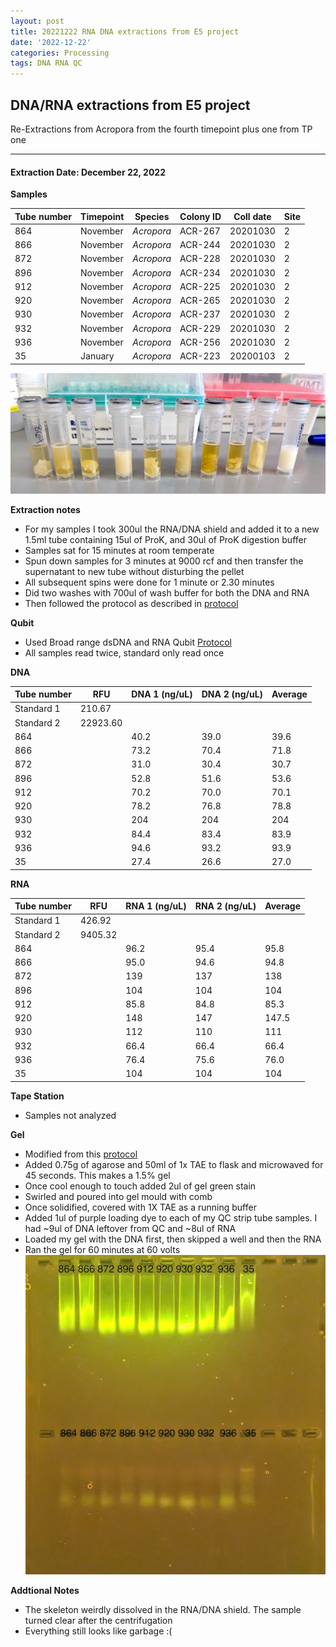 ```yaml
---
layout: post
title: 20221222 RNA DNA extractions from E5 project
date: '2022-12-22'
categories: Processing
tags: DNA RNA QC
---
```


## DNA/RNA extractions from E5 project

Re-Extractions from Acropora from the fourth timepoint plus one from TP one

---

#### Extraction Date: December 22, 2022 

**Samples**

| Tube number 	| Timepoint	   	| Species	    | Colony ID 	| Coll date		| Site       	|
|-------------	|------------	|-------------	|-------------	|-------------	|-------------	|
| 864		 	| November	 	| *Acropora*	| ACR-267      	| 20201030   	| 2				|
| 866			| November	 	| *Acropora*	| ACR-244	    | 20201030		| 2				|
| 872		 	| November	 	| *Acropora*	| ACR-228    	| 20201030  	| 2				|
| 896		 	| November	 	| *Acropora*	| ACR-234    	| 20201030   	| 2				|
| 912			| November 		| *Acropora*	| ACR-225	    | 20201030		| 2				|
| 920		 	| November	  	| *Acropora*	| ACR-265   	| 20201030  	| 2				|
| 930		 	| November		| *Acropora*	| ACR-237     	| 20201030   	| 2				|
| 932			| November	 	| *Acropora*	| ACR-229	    | 20201030		| 2				|
| 936		 	| November		| *Acropora*	| ACR-256	   	| 20201030	 	| 2				|
| 35		 	| January		| *Acropora*	| ACR-223     	| 20200103   	| 2				|





![20221209_samples.jpg](https://github.com/Kterpis/Putnam_Lab_Notebook/blob/master/images/samples/20221209_samples.jpg?raw=true)


**Extraction notes**
 - For my samples I took 300ul the RNA/DNA shield and added it to a new 1.5ml tube containing 15ul of ProK, and 30ul of ProK digestion buffer
 - Samples sat for 15 minutes at room temperate
 - Spun down samples for 3 minutes at 9000 rcf and then transfer the supernatant to new tube without disturbing the pellet
 - All subsequent spins were done for 1 minute or 2.30 minutes
 - Did two washes with 700ul of wash buffer for both the DNA and RNA
 - Then followed the protocol as described in [protocol](https://github.com/emmastrand/EmmaStrand_Notebook/blob/master/_posts/2019-05-31-Zymo-Duet-RNA-DNA-Extraction-Protocol.md)


**Qubit**
 - Used Broad range dsDNA and RNA Qubit [Protocol](https://meschedl.github.io/MESPutnam_Open_Lab_Notebook/Qubit-Protocol/)
 - All samples read twice, standard only read once
 
**DNA**

| Tube number 	| RFU		   	| DNA 1 (ng/uL) | DNA 2 (ng/uL) | Average     	|
|-------------	|------------	|-------------	|-------------	|-------------	|
| Standard 1  	| 210.67	 	| 		      	| 		      	|	         	|
| Standard 2 	| 22923.60	 	| 		    	| 		    	| 	        	|
| 864	 		|		     	| 40.2	     	| 39.0	     	| 39.6        	|
| 866		 	| 			   	| 73.2 	 	    | 70.4        	| 71.8			|
| 872		  	|		     	| 31.0 	      	| 30.4        	| 30.7 	    	|
| 896		 	| 			   	| 52.8    	 	| 51.6     	  	| 53.6	      	|
| 912		  	|		     	| 70.2    	 	| 70.0	       	| 70.1      	|
| 920		 	| 			   	| 78.2     	 	| 76.8	      	| 78.8	       	|
| 930		  	|		     	| 204     	  	| 204        	| 204	       	|
| 932		 	| 			   	| 84.4       	| 83.4         	| 83.9	     	|
| 936		  	|		     	| 94.6  	    | 93.2         	| 93.9        	|
| 35		  	|		     	| 27.4     	  	| 26.6        	| 27.0      	|



**RNA**


| Tube number 	| RFU		   	| RNA 1 (ng/uL) | RNA 2 (ng/uL) | Average     	|
|-------------	|------------	|-------------	|-------------	|-------------	|
| Standard 1  	| 426.92	 	| 		      	| 		      	|	         	|
| Standard 2 	| 9405.32	 	| 		    	| 		    	| 	        	|
| 864		 	|		     	| 96.2	     	| 95.4	     	| 95.8        	|
| 866		 	| 			   	| 95.0 	 	    | 94.6        	| 94.8			|
| 872		  	|		     	| 139	      	| 137	      	| 138 	    	|
| 896		 	| 			   	| 104     	 	| 104     	  	| 104	      	|
| 912		  	|		     	| 85.8     	 	| 84.8       	| 85.3       	|
| 920		 	| 			   	| 148     	 	| 147	      	| 147.5	       	|
| 930		  	|		     	| 112     	  	| 110        	| 111	       	|
| 932		 	| 			   	| 66.4       	| 66.4         	| 66.4      	|
| 936		  	|		     	| 76.4	  	    | 75.6	       	| 76.0        	|
| 35		  	|		     	| 104    	  	| 104        	| 104	       	|



**Tape Station**
 - Samples not analyzed
 

**Gel**
 - Modified from this [protocol](https://meschedl.github.io/MESPutnam_Open_Lab_Notebook/Gel-Protocol/)
 - Added 0.75g of agarose and 50ml of 1x TAE to flask and microwaved for 45 seconds. This makes a 1.5% gel
 - Once cool enough to touch added 2ul of gel green stain
 - Swirled and poured into gel mould with comb
 - Once solidified, covered with 1X TAE as a running buffer
 - Added 1ul of purple loading dye to each of my QC strip tube samples. I had ~9ul of DNA leftover from QC and ~8ul of RNA
 - Loaded my gel with the DNA first, then skipped a well and then the RNA
 - Ran the gel for 60 minutes at 60 volts
 ![202201209_gel.jpg](https://github.com/Kterpis/Putnam_Lab_Notebook/blob/master/images/gels/20221209_gel.jpg?raw=true)
 
 **Addtional Notes**
  - The skeleton weirdly dissolved in the RNA/DNA shield. The sample turned clear after the centrifugation
  - Everything still looks like garbage :(

